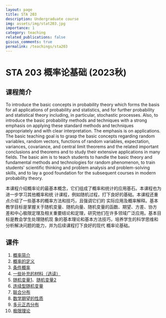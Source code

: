 ```yaml
---
layout: page
title: STA 203
description: Undergraduate course
img: assets/img/stat203.jpg
importance: 1
category: teaching
related_publications: false
giscus_comments: true
permalink: /teachings/sta203
---
```


# STA 203 概率论基础 (2023秋)

## 课程简介

To introduce the basic concepts in probability theory which forms the basis for all applications of probability and statistics, and for further probability and statistical theory including, in particular, stochastic processes. Also, to introduce the basic probability methods and techniques with a strong emphasis on applying these standard methods and techniques appropriately and with clear interpretation. The emphasis is on applications. The basic teaching goal is to grasp the basic concepts regarding random variables, random vectors, functions of random variables, expectation, variances, covariance, and central limit theorems and the related important conclusions and theorems and to study their extensive applications in many fields. The basic aim is to teach students to handle the basic theory and fundamental methods and technologies for random phenomenon, to train students' scientific thinking and problem analysis and problem-solving skills, and to lay a good foundation for the subsequent courses in modern probability theory.

本课程介绍概率论的最基本概念，它们组成了概率和统计的应用基石。本课程也为进一步学习其他概率和统 计课程，例如随机过程，打下良好的基础。本课程还重点介绍了一些基本的概率方法和技巧，且强调它们的 实际应用及概率解释。基本教学目标是掌握关于随机变量、随机向量、随机变量的函数、期望、方差、协方 差和中心极限定理及相关重要结论和定理，研究他们在许多领域广泛应用。基本目标是教会学生处理随机现 象的基本理论和基本方法技巧，培养学生的科学思维和分析解决问题的能力，并为后续课程打下良好的现代 概率论基础。

## 课件

1. [概率简介](/assets/pdf/sta203/slides1.pdf)
1. [概率的定义](/assets/pdf/sta203/slides2.pdf)
1. [条件概率](/assets/pdf/sta203/slides3.pdf)
1. [一些补充的材料（选读）](/assets/pdf/sta203/slides4.pdf)
1. [随机变量1](/assets/pdf/sta203/slides5.pdf)、[随机变量2](/assets/pdf/sta203/slides6.pdf)
1. [连续型随机变量](/assets/pdf/sta203/slides7.pdf)
1. [联合分布](/assets/pdf/sta203/slides8.pdf)
1. [数学期望的性质](/assets/pdf/sta203/slides9.pdf)
1. [多元正态分布](/assets/pdf/sta203/slides10.pdf)
1. [极限理论](/assets/pdf/sta203/slides12.pdf)
